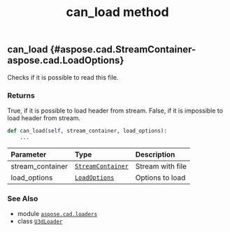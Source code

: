 ﻿---
title: can_load method
second_title: Aspose.CAD for Python via .NET API References
description: 
type: docs
weight: 20
url: /aspose.cad.loaders/u3dloader/can_load/
is_root: false
---

## can_load {#aspose.cad.StreamContainer-aspose.cad.LoadOptions}

Checks if it is possible to read this file.


### Returns 


True, if it is possible to load header from stream.
False, if it is impossible to load header from stream.


```python
def can_load(self, stream_container, load_options):
    ...
```


| Parameter | Type | Description |
| :- | :- | :- |
| stream_container | [`StreamContainer`](/cad/python-net/aspose.cad/streamcontainer) | Stream with file |
| load_options | [`LoadOptions`](/cad/python-net/aspose.cad/loadoptions) | Options to load |



### See Also
* module [`aspose.cad.loaders`](../../)
* class [`U3dLoader`](/cad/python-net/aspose.cad.loaders/u3dloader)
